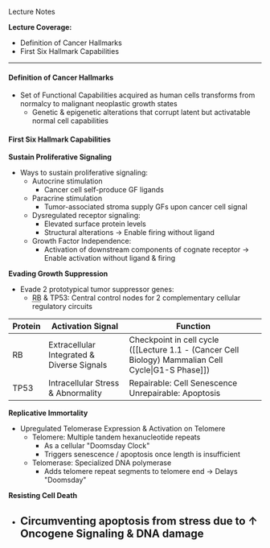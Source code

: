 Lecture Notes

**Lecture Coverage:**
- Definition of Cancer Hallmarks
- First Six Hallmark Capabilities

---
#### **Definition of Cancer Hallmarks**
- Set of Functional Capabilities acquired as human cells transforms from normalcy to malignant neoplastic growth states
	- Genetic & epigenetic alterations that corrupt latent but activatable normal cell capabilities


#### **First Six Hallmark Capabilities**
**Sustain Proliferative Signaling**
- Ways to sustain proliferative signaling:
	- Autocrine stimulation
		- Cancer cell self-produce GF ligands
	- Paracrine stimulation
		- Tumor-associated stroma supply GFs upon cancer cell signal
	- Dysregulated receptor signaling:
		- Elevated surface protein levels
		- Structural alterations → Enable firing without ligand
	- Growth Factor Independence: 
		- Activation of downstream components of cognate receptor → Enable activation without ligand & firing

**Evading Growth Suppression**
- Evade 2 prototypical tumor suppressor genes:
	- <abbr Title="Retinoblastoma-Associated">RB</abbr> & TP53: Central control nodes for 2 complementary cellular regulatory circuits

| Protein | Activation Signal                          | Function                                                                                            |
| ------- | ------------------------------------------ | --------------------------------------------------------------------------------------------------- |
| RB      | Extracellular Integrated & Diverse Signals | Checkpoint in cell cycle ([[Lecture 1.1 - (Cancer Cell Biology) Mammalian Cell Cycle\|G1-S Phase]]) |
| TP53    | Intracellular Stress & Abnormality         | Repairable: Cell Senescence<br>Unrepairable: Apoptosis                                              |

**Replicative Immortality**
- Upregulated Telomerase Expression & Activation on Telomere
	- Telomere: Multiple tandem hexanucleotide repeats
		- As a cellular "Doomsday Clock"
		- Triggers senescence / apoptosis once length is insufficient
	- Telomerase: Specialized DNA polymerase
		- Adds telomere repeat segments to telomere end → Delays "Doomsday"

**Resisting Cell Death**
- Circumventing apoptosis from stress due to ↑ Oncogene Signaling & DNA damage
	- 